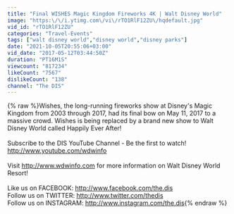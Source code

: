 ```yaml
---
title: "Final WISHES Magic Kingdom Fireworks 4K | Walt Disney World"
image: "https:\/\/i.ytimg.com\/vi\/rTO1RlF12ZU\/hqdefault.jpg"
vid_id: "rTO1RlF12ZU"
categories: "Travel-Events"
tags: ["walt disney world","disney world","disney parks"]
date: "2021-10-05T20:55:06+03:00"
vid_date: "2017-05-12T03:44:50Z"
duration: "PT16M1S"
viewcount: "817234"
likeCount: "7567"
dislikeCount: "138"
channel: "The DIS"
---
```

{% raw %}Wishes, the long-running fireworks show at Disney's Magic Kingdom from 2003 through 2017, had its final bow on May 11, 2017 to a massive crowd. Wishes is being replaced by a brand new show to Walt Disney World called Happily Ever After!<br /><br />Subscribe to the DIS YouTube Channel - Be the first to watch!<br /><a rel="nofollow" target="blank" href="http://www.youtube.com/wdwinfo">http://www.youtube.com/wdwinfo</a><br /><br />Visit <a rel="nofollow" target="blank" href="http://www.wdwinfo.com">http://www.wdwinfo.com</a> for more information on Walt Disney World Resort!<br /><br />Like us on FACEBOOK: <a rel="nofollow" target="blank" href="http://www.facebook.com/the.dis">http://www.facebook.com/the.dis</a><br />Follow us on TWITTER: <a rel="nofollow" target="blank" href="http://www.twitter.com/thedis">http://www.twitter.com/thedis</a><br />Follow us on INSTAGRAM: <a rel="nofollow" target="blank" href="http://www.instagram.com/the.dis">http://www.instagram.com/the.dis</a>{% endraw %}

